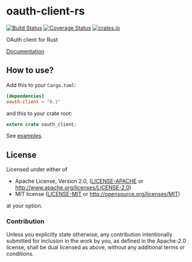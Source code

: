# oauth-client-rs

[![Build Status](https://travis-ci.org/gifnksm/oauth-client-rs.svg)](https://travis-ci.org/gifnksm/oauth-client-rs)
[![Coverage Status](https://coveralls.io/repos/gifnksm/oauth-client-rs/badge.svg?branch=master&service=github)](https://coveralls.io/github/gifnksm/oauth-client-rs?branch=master)
[![crates.io](http://meritbadge.herokuapp.com/oauth-client)](https://crates.io/crates/oauth-client)

OAuth client for Rust

[Documentation](https://gifnksm.github.io/oauth-client-rs)

## How to use?

Add this to your `Cargo.toml`:

```toml
[dependencies]
oauth-client = "0.1"
```

and this to your crate root:

```rust
extern crate oauth_client;
```

See [examples](./examples).

## License

Licensed under either of

 * Apache License, Version 2.0, ([LICENSE-APACHE](LICENSE-APACHE) or http://www.apache.org/licenses/LICENSE-2.0)
 * MIT license ([LICENSE-MIT](LICENSE-MIT) or http://opensource.org/licenses/MIT)

at your option.

### Contribution

Unless you explicitly state otherwise, any contribution intentionally
submitted for inclusion in the work by you, as defined in the Apache-2.0
license, shall be dual licensed as above, without any additional terms or
conditions.
